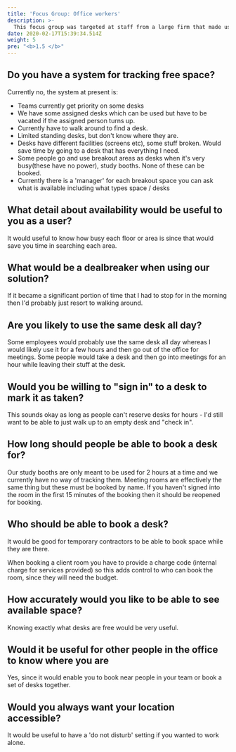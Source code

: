 ```yaml
---
title: 'Focus Group: Office workers'
description: >-
  This focus group was targeted at staff from a large firm that made use of hot desking throughout a multistory building.
date: 2020-02-17T15:39:34.514Z
weight: 5
pre: "<b>1.5 </b>"
---
```


## Do you have a system for tracking free space?
Currently no, the system at present is:


* Teams currently get priority on some desks
* We have some assigned desks which can be used but have to be vacated if the assigned person turns up.
* Currently have to walk around to find a desk.
* Limited standing desks, but don't know where they are.
* Desks have different facilities (screens etc), some stuff broken. Would save time by going to a desk that has everything I need.
* Some people go and use breakout areas as desks when it's very busy(these have no power), study booths. None of these can be booked.
* Currently there is a 'manager' for each breakout space you can ask what is available including what types space / desks


## What detail about availability would be useful to you as a user?

It would useful to know how busy each floor or area is since that would save you time in searching each area.

## What would be a dealbreaker when using our solution?

If it became a significant portion of time that I had to stop for in the morning then I'd probably just resort to walking around.

## Are you likely to use the same desk all day?

Some employees would probably use the same desk all day whereas I would likely use it for a few hours and then go out of the office for meetings.
Some people would take a desk and then go into meetings for an hour while leaving their stuff at the desk.

## Would you be willing to "sign in" to a desk to mark it as taken?

This sounds okay as long as people can't reserve desks for hours - I'd still want to be able to just walk up to an empty desk and "check in".

## How long should people be able to book a desk for?

Our study booths are only meant to be used for 2 hours at a time and we currently have no way of tracking them.
Meeting rooms are effectively the same thing but these must be booked by name. If you haven't signed into the room in the first 15 minutes of the booking then it should be reopened for booking.

## Who should be able to book a desk? 

It would be good for temporary contractors to be able to book space while they are there.

When booking a client room you have to provide a charge code (internal charge for services provided) so this adds control to who can book the room, since they will need the budget.
 
## How accurately would you like to be able to see available space?

Knowing exactly what desks are free would be very useful.

## Would it be useful for other people in the office to know where you are
Yes, since it would enable you to book near people in your team or book a set of desks together.

## Would you always want your location accessible?
It would be useful to have a 'do not disturb' setting if you wanted to work alone.
